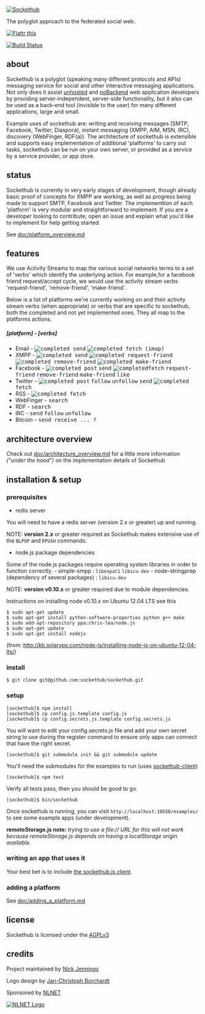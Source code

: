 [![Sockethub](http://sockethub.org/img/sockethub-logo.svg)](http://sockethub.org)

The polyglot approach to the federated social web.

[![Flattr this](http://api.flattr.com/button/flattr-badge-large.png)](http://flattr.com/thing/1154379/Sockethub)

[![Build Status](https://secure.travis-ci.org/sockethub/sockethub.png)](http://travis-ci.org/sockethub/sockethub)

about
-----
Sockethub is a polyglot (speaking many different protocols and APIs) messaging service for social and other interactive messaging applications. Not only does it assist [unhosted](http://unhosted.org) and [noBackend](http://nobackend.org) web application developers by providing server-independent, server-side functionality, but it also can be used as a back-end tool (invisible to the user) for many different applications, large and small.

Example uses of sockethub are: writing and receiving messages (SMTP, Facebook, Twitter, Diaspora), instant messaging (XMPP, AIM, MSN, IRC), discovery (WebFinger, RDF(a)). The architecture of sockethub is extensible and supports easy implementation of additional 'platforms' to carry out tasks, sockethub can be run on your own server, or provided as a service by a service provider, or app store.

status
------
Sockethub is currently in very early stages of development, though already basic proof of concepts for XMPP are working, as well as progress being made to support SMTP, Facebook and Twitter. The implementtion of each 'platform' is very modular and straightforward to implement. If you are a developer looking to contribute, open an issue and explain what you'd like to implement for help getting started.

See [doc/platform_overview.md](doc/platform_overview.md)

features
--------
We use Activity Streams to map the various social networks terms to a set of 'verbs' which identify the underlying action. For example,for a facebook friend request/accept cycle, we would use the activity stream verbs 'request-friend', 'remove-friend', 'make-friend'.

Below is a list of platforms we're currently working on and their activity stream verbs (when appropriate) or verbs that are specific to sockethub, both the completed and not yet implemented ones. They all map to the platforms actions.

##### [platform] - [verbs]
 * Email - <kbd>![completed](http://sockethub.org/img/checkmark.png) send</kbd> <kbd>![completed](http://sockethub.org/img/checkmark.png) fetch (imap)</kbd>
 * XMPP - <kbd>![completed](http://sockethub.org/img/checkmark.png) send</kbd> <kbd>![completed](http://sockethub.org/img/checkmark.png) request-friend</kbd> <kbd>![completed](http://sockethub.org/img/checkmark.png) remove-friend</kbd> <kbd>![completed](http://sockethub.org/img/checkmark.png) make-friend</kbd>
 * Facebook - <kbd>![completed](http://sockethub.org/img/checkmark.png) post</kbd> <kbd>send</kbd> <kbd>![completed](http://sockethub.org/img/checkmark.png)fetch</kbd> <kbd>request-friend</kbd> <kbd>remove-friend</kbd> <kbd>make-friend</kbd> <kbd>like</kbd>
 * Twitter - <kbd>![completed](http://sockethub.org/img/checkmark.png) post</kbd> <kbd>follow</kbd> <kbd>unfollow</kbd> <kbd>send</kbd> <kbd>![completed](http://sockethub.org/img/checkmark.png) fetch</kbd>
 * RSS - <kbd>![completed](http://sockethub.org/img/checkmark.png) fetch</kbd>
 * WebFinger - <kbd>search</kbd>
 * RDF - <kbd>search</kbd>
 * IRC - <kbd>send</kbd> <kbd>follow</kbd> <kbd>unfollow</kbd>
 * Bitcoin - <kbd>send<kbd> <kbd>receive</kbd> ... ?

architecture overview
---------------------

Check out [doc/architecture_overview.md](doc/architecture_overview.md) for a little more information *("under the hood")* on the implementation details of Sockethub

installation & setup
--------------------

### prerequisites

  * redis server

  You will need to have a redis server (version 2.x or greater) up and running.

  NOTE: **version 2.x** or greater required as Sockethub makes extensive use of the `BLPOP` and `RPUSH` commands.

  * node.js package dependencies

  Some of the node.js packages require operating system libraries in order to function correctly.
      - simple-xmpp : `libexpat1` `libicu-dev`
      - node-stringprep (dependency of several packages) : `libicu-dev`

  NOTE: **version v0.10.x** or greater required due to module dependencies.

  Instructions on installing node v0.10.x on Ubuntu 12.04 LTS see this

    $ sudo apt-get update
    $ sudo apt-get install python-software-properties python g++ make
    $ sudo add-apt-repository ppa:chris-lea/node.js
    $ sudo apt-get update
    $ sudo apt-get install nodejs

  (from: http://kb.solarvps.com/node-js/installing-node-js-on-ubuntu-12-04-lts/)


### install

    $ git clone git@github.com:sockethub/sockethub.git

### setup

    [sockethub]$ npm install
    [sockethub]$ cp config.js.template config.js
    [sockethub]$ cp config.secrets.js.template config.secrets.js

  You will want to edit your config.secrets.js file and add your own secret string to use during the register command to ensure only apps can connect that have the right secret.

    [sockethub]$ git submodule init && git submodule update
  You'll need the submodules for the examples to run (uses
  [sockethub-client](https://github.com/sockethub/sockethub-client/))

    [sockethub]$ npm test
  Verify all tests pass, then you should be good to go.

    [sockethub]$ bin/sockethub

  Once sockethub is running, you can visit `http://localhost:10550/examples/` to see some example apps (under development).

**remoteStorage.js note:** *trying to use a file:// URL for this will not work because remoteStorage.js depends on having a localStorage origin available.*

### writing an app that uses it

Your best bet is to include [the sockethub.js client](https://github.com/sockethub/sockethub-client).

### adding a platform

See [doc/adding_a_platform.md](doc/adding_a_platform.md)

license
-------
Sockethub is licensed under the [AGPLv3](https://github.com/sockethub/sockethub/blob/master/LICENSE)


credits
-------
Project maintained by [Nick Jennings](http://github.com/silverbucket)

Logo design by [Jan-Christoph Borchardt](http://jancborchardt.net)

Sponsored by [NLNET](http://nlnet.nl)

[![NLNET Logo](http://sockethub.org/img/nlnet-logo.svg)](http://nlnet.nl)


